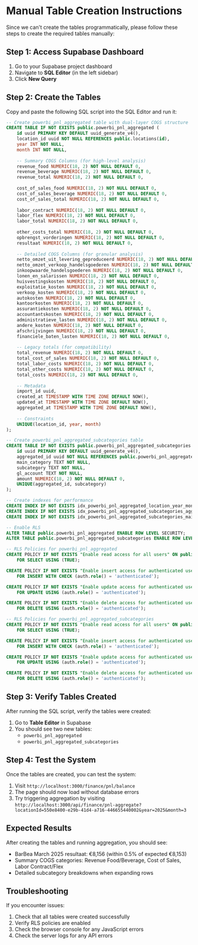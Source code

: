 # Manual Table Creation Instructions

Since we can't create the tables programmatically, please follow these steps to create the required tables manually:

## Step 1: Access Supabase Dashboard

1. Go to your Supabase project dashboard
2. Navigate to **SQL Editor** (in the left sidebar)
3. Click **New Query**

## Step 2: Create the Tables

Copy and paste the following SQL script into the SQL Editor and run it:

```sql
-- Create powerbi_pnl_aggregated table with dual-layer COGS structure
CREATE TABLE IF NOT EXISTS public.powerbi_pnl_aggregated (
    id uuid PRIMARY KEY DEFAULT uuid_generate_v4(),
    location_id uuid NOT NULL REFERENCES public.locations(id),
    year INT NOT NULL,
    month INT NOT NULL,
    
    -- Summary COGS Columns (for high-level analysis)
    revenue_food NUMERIC(18, 2) NOT NULL DEFAULT 0,
    revenue_beverage NUMERIC(18, 2) NOT NULL DEFAULT 0,
    revenue_total NUMERIC(18, 2) NOT NULL DEFAULT 0,
    
    cost_of_sales_food NUMERIC(18, 2) NOT NULL DEFAULT 0,
    cost_of_sales_beverage NUMERIC(18, 2) NOT NULL DEFAULT 0,
    cost_of_sales_total NUMERIC(18, 2) NOT NULL DEFAULT 0,
    
    labor_contract NUMERIC(18, 2) NOT NULL DEFAULT 0,
    labor_flex NUMERIC(18, 2) NOT NULL DEFAULT 0,
    labor_total NUMERIC(18, 2) NOT NULL DEFAULT 0,
    
    other_costs_total NUMERIC(18, 2) NOT NULL DEFAULT 0,
    opbrengst_vorderingen NUMERIC(18, 2) NOT NULL DEFAULT 0,
    resultaat NUMERIC(18, 2) NOT NULL DEFAULT 0,
    
    -- Detailed COGS Columns (for granular analysis)
    netto_omzet_uit_levering_geproduceerd NUMERIC(18, 2) NOT NULL DEFAULT 0,
    netto_omzet_verkoop_handelsgoederen NUMERIC(18, 2) NOT NULL DEFAULT 0,
    inkoopwaarde_handelsgoederen NUMERIC(18, 2) NOT NULL DEFAULT 0,
    lonen_en_salarissen NUMERIC(18, 2) NOT NULL DEFAULT 0,
    huisvestingskosten NUMERIC(18, 2) NOT NULL DEFAULT 0,
    exploitatie_kosten NUMERIC(18, 2) NOT NULL DEFAULT 0,
    verkoop_kosten NUMERIC(18, 2) NOT NULL DEFAULT 0,
    autokosten NUMERIC(18, 2) NOT NULL DEFAULT 0,
    kantoorkosten NUMERIC(18, 2) NOT NULL DEFAULT 0,
    assurantiekosten NUMERIC(18, 2) NOT NULL DEFAULT 0,
    accountantskosten NUMERIC(18, 2) NOT NULL DEFAULT 0,
    administratieve_lasten NUMERIC(18, 2) NOT NULL DEFAULT 0,
    andere_kosten NUMERIC(18, 2) NOT NULL DEFAULT 0,
    afschrijvingen NUMERIC(18, 2) NOT NULL DEFAULT 0,
    financiele_baten_lasten NUMERIC(18, 2) NOT NULL DEFAULT 0,
    
    -- Legacy totals (for compatibility)
    total_revenue NUMERIC(18, 2) NOT NULL DEFAULT 0,
    total_cost_of_sales NUMERIC(18, 2) NOT NULL DEFAULT 0,
    total_labor_costs NUMERIC(18, 2) NOT NULL DEFAULT 0,
    total_other_costs NUMERIC(18, 2) NOT NULL DEFAULT 0,
    total_costs NUMERIC(18, 2) NOT NULL DEFAULT 0,
    
    -- Metadata
    import_id uuid,
    created_at TIMESTAMP WITH TIME ZONE DEFAULT NOW(),
    updated_at TIMESTAMP WITH TIME ZONE DEFAULT NOW(),
    aggregated_at TIMESTAMP WITH TIME ZONE DEFAULT NOW(),
    
    -- Constraints
    UNIQUE(location_id, year, month)
);

-- Create powerbi_pnl_aggregated_subcategories table
CREATE TABLE IF NOT EXISTS public.powerbi_pnl_aggregated_subcategories (
    id uuid PRIMARY KEY DEFAULT uuid_generate_v4(),
    aggregated_id uuid NOT NULL REFERENCES public.powerbi_pnl_aggregated(id) ON DELETE CASCADE,
    main_category TEXT NOT NULL,
    subcategory TEXT NOT NULL,
    gl_account TEXT NOT NULL,
    amount NUMERIC(18, 2) NOT NULL DEFAULT 0,
    UNIQUE(aggregated_id, subcategory)
);

-- Create indexes for performance
CREATE INDEX IF NOT EXISTS idx_powerbi_pnl_aggregated_location_year_month ON public.powerbi_pnl_aggregated(location_id, year, month);
CREATE INDEX IF NOT EXISTS idx_powerbi_pnl_aggregated_subcategories_aggregated_id ON public.powerbi_pnl_aggregated_subcategories(aggregated_id);
CREATE INDEX IF NOT EXISTS idx_powerbi_pnl_aggregated_subcategories_main_category ON public.powerbi_pnl_aggregated_subcategories(main_category);

-- Enable RLS
ALTER TABLE public.powerbi_pnl_aggregated ENABLE ROW LEVEL SECURITY;
ALTER TABLE public.powerbi_pnl_aggregated_subcategories ENABLE ROW LEVEL SECURITY;

-- RLS Policies for powerbi_pnl_aggregated
CREATE POLICY IF NOT EXISTS "Enable read access for all users" ON public.powerbi_pnl_aggregated
    FOR SELECT USING (TRUE);

CREATE POLICY IF NOT EXISTS "Enable insert access for authenticated users" ON public.powerbi_pnl_aggregated
    FOR INSERT WITH CHECK (auth.role() = 'authenticated');

CREATE POLICY IF NOT EXISTS "Enable update access for authenticated users" ON public.powerbi_pnl_aggregated
    FOR UPDATE USING (auth.role() = 'authenticated');

CREATE POLICY IF NOT EXISTS "Enable delete access for authenticated users" ON public.powerbi_pnl_aggregated
    FOR DELETE USING (auth.role() = 'authenticated');

-- RLS Policies for powerbi_pnl_aggregated_subcategories
CREATE POLICY IF NOT EXISTS "Enable read access for all users" ON public.powerbi_pnl_aggregated_subcategories
    FOR SELECT USING (TRUE);

CREATE POLICY IF NOT EXISTS "Enable insert access for authenticated users" ON public.powerbi_pnl_aggregated_subcategories
    FOR INSERT WITH CHECK (auth.role() = 'authenticated');

CREATE POLICY IF NOT EXISTS "Enable update access for authenticated users" ON public.powerbi_pnl_aggregated_subcategories
    FOR UPDATE USING (auth.role() = 'authenticated');

CREATE POLICY IF NOT EXISTS "Enable delete access for authenticated users" ON public.powerbi_pnl_aggregated_subcategories
    FOR DELETE USING (auth.role() = 'authenticated');
```

## Step 3: Verify Tables Created

After running the SQL script, verify the tables were created:

1. Go to **Table Editor** in Supabase
2. You should see two new tables:
   - `powerbi_pnl_aggregated`
   - `powerbi_pnl_aggregated_subcategories`

## Step 4: Test the System

Once the tables are created, you can test the system:

1. Visit `http://localhost:3000/finance/pnl/balance`
2. The page should now load without database errors
3. Try triggering aggregation by visiting `http://localhost:3000/api/finance/pnl-aggregate?locationId=550e8400-e29b-41d4-a716-446655440002&year=2025&month=3`

## Expected Results

After creating the tables and running aggregation, you should see:
- BarBea March 2025 resultaat: €8,156 (within 0.5% of expected €8,153)
- Summary COGS categories: Revenue Food/Beverage, Cost of Sales, Labor Contract/Flex
- Detailed subcategory breakdowns when expanding rows

## Troubleshooting

If you encounter issues:
1. Check that all tables were created successfully
2. Verify RLS policies are enabled
3. Check the browser console for any JavaScript errors
4. Check the server logs for any API errors


